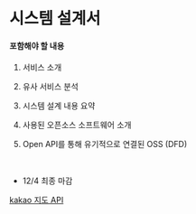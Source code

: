 # 시스템 설계서

#### 포함해야 할  내용

1. 서비스 소개
2. 유사 서비스 분석
3. 시스템 설계 내용 요약
4. 사용된 오픈소스 소프트웨어 소개

5. Open API를 통해 유기적으로 연결된 OSS (DFD)

</br>

* 12/4 최종 마감





[kakao 지도 API](https://apis.map.kakao.com/web/)



